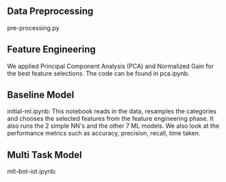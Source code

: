 ## Data Preprocessing
pre-processing.py

## Feature Engineering
We applied Principal Component Analysis (PCA) and Normalized Gain for the best feature selections. The code can be found in pca.ipynb.

## Baseline Model
initial-ml.ipynb: This notebook reads in the data, resamples the categories and chooses the selected features from the feature engineering phase.
It also runs the 2 simple NN's and the other 7 ML models.
We also look at the performance metrics such as accuracy, precision, recall, time taken. 

## Multi Task Model
mlt-bot-iot.ipynb: 
